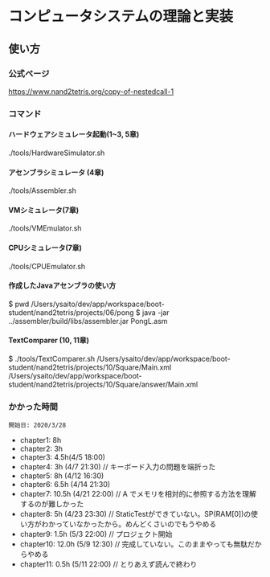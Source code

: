 # コンピュータシステムの理論と実装

## 使い方
### 公式ページ
https://www.nand2tetris.org/copy-of-nestedcall-1

### コマンド
#### ハードウェアシミュレータ起動(1~3, 5章)
./tools/HardwareSimulator.sh

#### アセンブラシミュレータ (4章)
./tools/Assembler.sh 

#### VMシミュレータ(7章)
./tools/VMEmulator.sh

#### CPUシミュレータ(7章)
./tools/CPUEmulator.sh

#### 作成したJavaアセンブラの使い方
$ pwd
/Users/ysaito/dev/app/workspace/boot-student/nand2tetris/projects/06/pong
$ java -jar ../assembler/build/libs/assembler.jar PongL.asm 


#### TextComparer (10, 11章)
$ ./tools/TextComparer.sh /Users/ysaito/dev/app/workspace/boot-student/nand2tetris/projects/10/Square/Main.xml /Users/ysaito/dev/app/workspace/boot-student/nand2tetris/projects/10/Square/answer/Main.xml


### かかった時間
    開始日: 2020/3/28
 - chapter1: 8h
 - chapter2: 3h
 - chapter3: 4.5h(4/5 18:00)
 - chapter4: 3h (4/7 21:30)  // キーボード入力の問題を端折った
 - chapter5: 8h (4/12 16:30)
 - chapter6: 6.5h (4/14 21:30)
 - chapter7: 10.5h (4/21 22:00) // A でメモリを相対的に参照する方法を理解するのが難しかった
 - chapter8: 5h (4/23 23:30) // StaticTestができていない。SP(RAM[0])の使い方がわかっていなかったから。めんどくさいのでもうやめる
 - chapter9: 1.5h (5/3 22:00) // プロジェクト開始
 - chapter10: 12.0h (5/9 12:30) // 完成していない。このままやっても無駄だからやめる
 - chapter11: 0.5h (5/11 22:00) // とりあえず読んで終わり

